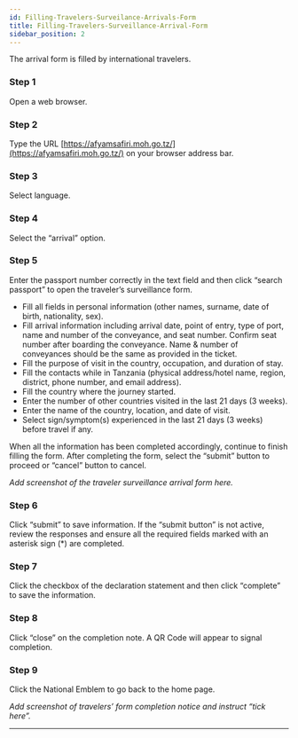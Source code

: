 ```yaml
---
id: Filling-Travelers-Surveilance-Arrivals-Form
title: Filling-Travelers-Surveillance-Arrival-Form
sidebar_position: 2
---
```


The arrival form is filled by international travelers.

### Step 1
Open a web browser.

### Step 2
Type the URL [https://afyamsafiri.moh.go.tz/](https://afyamsafiri.moh.go.tz/) on your browser address bar.

### Step 3
Select language.

### Step 4
Select the “arrival” option.

### Step 5
Enter the passport number correctly in the text field and then click “search passport” to open the traveler’s surveillance form.

- Fill all fields in personal information (other names, surname, date of birth, nationality, sex).
- Fill arrival information including arrival date, point of entry, type of port, name and number of the conveyance, and seat number. Confirm seat number after boarding the conveyance. Name & number of conveyances should be the same as provided in the ticket.
- Fill the purpose of visit in the country, occupation, and duration of stay.
- Fill the contacts while in Tanzania (physical address/hotel name, region, district, phone number, and email address).
- Fill the country where the journey started.
- Enter the number of other countries visited in the last 21 days (3 weeks).
- Enter the name of the country, location, and date of visit.
- Select sign/symptom(s) experienced in the last 21 days (3 weeks) before travel if any.

When all the information has been completed accordingly, continue to finish filling the form. After completing the form, select the “submit” button to proceed or “cancel” button to cancel.

_Add screenshot of the traveler surveillance arrival form here._

### Step 6
Click “submit” to save information. If the “submit button” is not active, review the responses and ensure all the required fields marked with an asterisk sign (*) are completed.

### Step 7
Click the checkbox of the declaration statement and then click “complete” to save the information.

### Step 8
Click “close” on the completion note. A QR Code will appear to signal completion.

### Step 9
Click the National Emblem to go back to the home page.

_Add screenshot of travelers’ form completion notice and instruct “tick here”._

---

